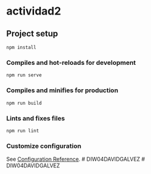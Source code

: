 # actividad2

## Project setup
```
npm install
```

### Compiles and hot-reloads for development
```
npm run serve
```

### Compiles and minifies for production
```
npm run build
```

### Lints and fixes files
```
npm run lint
```

### Customize configuration
See [Configuration Reference](https://cli.vuejs.org/config/).
#   D I W 0 4 D A V I D G A L V E Z  
 #   D I W 0 4 D A V I D G A L V E Z  
 
